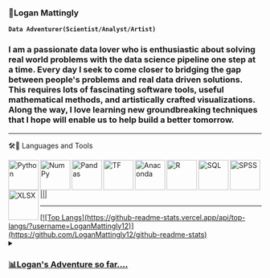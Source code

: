 ### 💬Logan Mattingly

**`Data Adventurer(Scientist/Analyst/Artist)`**

### I am a passionate data lover who is enthusiastic about solving real world problems with the data science pipeline one step at a time. Every day I seek to come closer to bridging the gap between people's problems and real data driven solutions. This requires lots of fascinating software tools, useful mathematical methods, and artistically crafted visualizations. Along the way, I love learning new groundbreaking techniques that I hope will enable us to help build a better tomorrow.

<hr>
🛠📗 Languages and Tools

<p dir="auto"><a target="_blank" rel="noopener noreferrer nofollow" href=https://www.linkedin.com/in/logan--mattingly/>
<img align="left" alt="Python" width="60px" src="https://cdn.jsdelivr.net/gh/devicons/devicon/icons/python/python-original.svg" style="max-width: 100%;">
<img align="left" alt="NumPy" width="60px"src="https://cdn.jsdelivr.net/gh/devicons/devicon/icons/numpy/numpy-original.svg" style="max-width: 100%;">
<img align="left" alt="Pandas" width="60px"src="https://cdn.jsdelivr.net/gh/devicons/devicon/icons/pandas/pandas-original.svg" style="max-width: 100%;">
<img align="left" alt="TF" width="60"src="https://cdn.jsdelivr.net/gh/devicons/devicon/icons/tensorflow/tensorflow-original.svg" style="max-width: 100%;">
<img align="left" alt="Anaconda" width="60"src="https://cdn.jsdelivr.net/gh/devicons/devicon/icons/anaconda/anaconda-original.svg" style="max-width: 100%;">
<img align="left" alt="R" width="60"src="https://cdn.jsdelivr.net/gh/devicons/devicon/icons/r/r-original.svg" style="max-width: 100%;">
<img align="left" alt="SQL" width="60"src="https://cdn.jsdelivr.net/gh/devicons/devicon/icons/microsoftsqlserver/microsoftsqlserver-plain-wordmark.svg" style="max-width: 100%;">
<img align="left" alt="SPSS" width="60"src="https://cdn.jsdelivr.net/gh/devicons/devicon/icons/spss/spss-original.svg"  style="max-width: 100%;">
<img align="left" alt="XLSX" width="60"src="https://upload.wikimedia.org/wikipedia/commons/thumb/3/34/Microsoft_Office_Excel_%282019%E2%80%93present%29.svg/512px-Microsoft_Office_Excel_%282019%E2%80%93present%29.svg.png?20190925171014" style="max-width: 100%;"/>
|||          
</p>
<hr>
[![Top Langs](https://github-readme-stats.vercel.app/api/top-langs/?username=LoganMattingly12)](https://github.com/LoganMattingly12/github-readme-stats)
<details>
  <summary><h3>📊Logan's Adventure so far....</h3></summary>
  My journey began while working on a term project for my college business management class. The challenge was to manage a small business within a market filled with my fellow classmates’ identical firms and maximize my profit while limiting my losses. Over time I realized that many of the other firms could be simulated in a way that allowed me to model otherwise unknown decisions of others. This late-night realization propelled me into creating my first ever data driven project, a pricing management support system using excel. As predicted, my new tool functioned as a forecast for coming price and expense strategies of my peers which gave me a leg up on my competition. As time progressed, I discovered that using powerful tools such as Python, SQL and R would allow me to create more accurate and efficient decisions. It was in these pivotal moments that my life had forever taken a turn. On a complete chance, I changed the course of my academic studies to help me learn and understand these amazing tools. As the years progressed, I found myself beginning to conquer much more complex problems such as, predicting cancer fatality risk to help aid physicians, determining the optimal remaining useful life of computer hardware to keep data lakes operational and forecasting stock prices to help minimize investor losses. Currently, I am neck deep in these complex problems and am continuing to broaden my technical horizons so that I find insights and develop tools that can help others through their time on this amazing ride we call life
